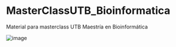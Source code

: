# MasterClassUTB_Bioinformatica
Material para masterclass UTB Maestría en Bioinformática

![image](https://travis-ci.org/bccp/nbodykit.svg?branch=master)

